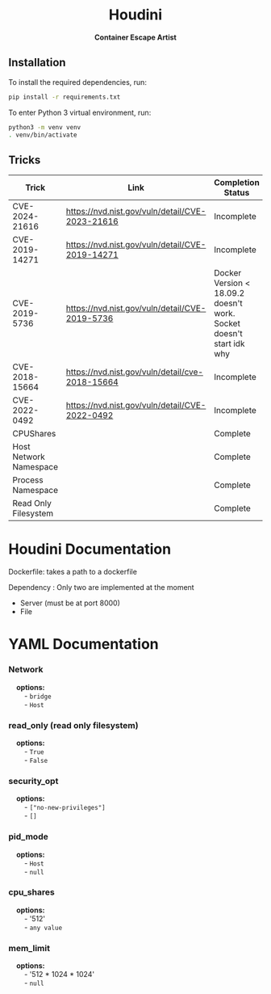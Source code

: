<h1 align="center">Houdini</h1>

<div align="center">
  <strong>Container Escape Artist</strong>
</div>

## Installation

To install the required dependencies, run:

```bash
pip install -r requirements.txt
```

To enter Python 3 virtual environment, run:

```bash
python3 -m venv venv
. venv/bin/activate
```

## Tricks

| Trick          | Link                                            | Completion Status |
|----------      |----------                                       |----------|
| CVE-2024-21616 | https://nvd.nist.gov/vuln/detail/CVE-2023-21616 | Incomplete |
| CVE-2019-14271 | https://nvd.nist.gov/vuln/detail/CVE-2019-14271 | Incomplete |
| CVE-2019-5736  | https://nvd.nist.gov/vuln/detail/CVE-2019-5736  | Docker Version < 18.09.2 doesn't work. Socket doesn't start idk why |
| CVE-2018-15664 | https://nvd.nist.gov/vuln/detail/cve-2018-15664 | Incomplete |
| CVE-2022-0492  | https://nvd.nist.gov/vuln/detail/CVE-2022-0492  | Incomplete |
| CPUShares | | Complete
| Host Network Namespace | | Complete
| Process Namespace | | Complete
| Read Only Filesystem | | Complete


# **Houdini Documentation**

Dockerfile: takes a path to a dockerfile

  Dependency : Only two are implemented at the moment
  -   Server (must be at port 8000)
  -   File
   

# **YAML Documentation**

### Network

  &nbsp;&nbsp;&nbsp;&nbsp;**options:**  
    &nbsp;&nbsp;&nbsp;&nbsp;&nbsp;&nbsp;&nbsp;&nbsp;- `bridge`  
    &nbsp;&nbsp;&nbsp;&nbsp;&nbsp;&nbsp;&nbsp;&nbsp;- `Host`

### read_only (read only filesystem)

  &nbsp;&nbsp;&nbsp;&nbsp;**options:**  
    &nbsp;&nbsp;&nbsp;&nbsp;&nbsp;&nbsp;&nbsp;&nbsp;- `True`  
    &nbsp;&nbsp;&nbsp;&nbsp;&nbsp;&nbsp;&nbsp;&nbsp;- `False`


### security_opt

  &nbsp;&nbsp;&nbsp;&nbsp;**options:**  
   &nbsp;&nbsp;&nbsp;&nbsp;&nbsp;&nbsp;&nbsp;&nbsp;- `["no-new-privileges"]`  
   &nbsp;&nbsp;&nbsp;&nbsp;&nbsp;&nbsp;&nbsp;&nbsp;- `[]`

### pid_mode

  &nbsp;&nbsp;&nbsp;&nbsp;**options:**  
   &nbsp;&nbsp;&nbsp;&nbsp;&nbsp;&nbsp;&nbsp;&nbsp;- `Host`  
   &nbsp;&nbsp;&nbsp;&nbsp;&nbsp;&nbsp;&nbsp;&nbsp;- `null`

### cpu_shares

  &nbsp;&nbsp;&nbsp;&nbsp;**options:**  
   &nbsp;&nbsp;&nbsp;&nbsp;&nbsp;&nbsp;&nbsp;&nbsp;- '512'  
   &nbsp;&nbsp;&nbsp;&nbsp;&nbsp;&nbsp;&nbsp;&nbsp;- `any value`


### mem_limit

  &nbsp;&nbsp;&nbsp;&nbsp;**options:**  
   &nbsp;&nbsp;&nbsp;&nbsp;&nbsp;&nbsp;&nbsp;&nbsp;- '512 * 1024 * 1024'  
   &nbsp;&nbsp;&nbsp;&nbsp;&nbsp;&nbsp;&nbsp;&nbsp;- `null`
